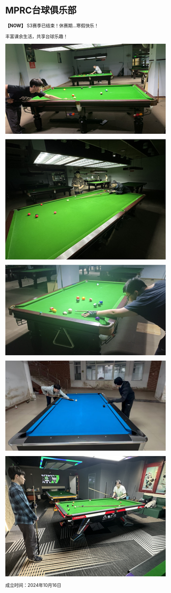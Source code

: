 # MPRC台球俱乐部

**【NOW】** S3赛季已结束！休赛期...寒假快乐！

丰富课余生活，共享台球乐趣！

![](./img/club_1.jpg)

![](./img/club_2.jpg)

![](./img/club_3.jpg)

![](./img/club_4.jpg)

![](./img/club_5.jpg)

成立时间：2024年10月16日